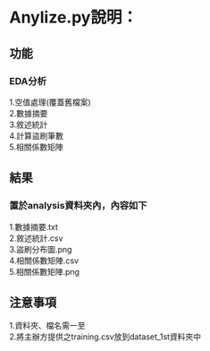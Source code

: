 # Anylize.py說明： 

## 功能  
### EDA分析  
1.空值處理(覆蓋舊檔案)  
2.數據摘要  
3.敘述統計  
4.計算盜刷筆數  
5.相關係數矩陣  

## 結果  
### 置於analysis資料夾內，內容如下  
1.數據摘要.txt  
2.敘述統計.csv  
3.盜刷分布圖.png  
4.相關係數矩陣.csv  
5.相關係數矩陣.png  

## 注意事項  
1.資料夾、檔名需一至  
2.將主辦方提供之training.csv放到dataset_1st資料夾中  
